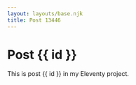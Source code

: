 ```yaml
---
layout: layouts/base.njk
title: Post 13446
---
```


# Post {{ id }}

This is post {{ id }} in my Eleventy project.
